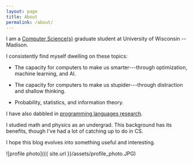 ```yaml
---
layout: page
title: About
permalink: /about/
---
```


I am a [Computer Science(s)](http://cs.wisc.edu) graduate student at University of Wisconsin -- Madison. 

I consistently find myself dwelling on these topics:

* The capacity for computers to make us smarter---through optimization, machine learning, and AI.

* The capacity for computers to make us stupider---through distraction and shallow thinking. 

* Probability, statistics, and information theory.

I have also dabbled in [programming languages research](https://www.facebook.com/uwmadpl/).

<!---I am generously advised by [Aws Albarghouthi](http://pages.cs.wisc.edu/~aws/) and [Loris D'Antoni](http://pages.cs.wisc.edu/~loris/) of the 
[madPL group.](https://www.facebook.com/uwmadpl/)-

In our research we apply *program  verification* techniques to machine learning algorithms; 
e.g., neural networks. 
We aim to help practitioners build safe, reliable, and *ethical* machine learning systems.-->

I studied math and physics as an undergrad. This background has 
its benefits, though I've had a lot of catching up to do in CS.

I hope this blog evolves into something useful and interesting.

![profile photo]({{ site.url }}/assets/profile_photo.JPG)

<!---
This is the base Jekyll theme. You can find out more info about customizing your Jekyll theme, as well as basic Jekyll usage documentation at [jekyllrb.com](http://jekyllrb.com/)

You can find the source code for the Jekyll new theme at:
{% include icon-github.html username="jekyll" %} /
[minima](https://github.com/jekyll/minima)

You can find the source code for Jekyll at
{% include icon-github.html username="jekyll" %} /
[jekyll](https://github.com/jekyll/jekyll)
-->

